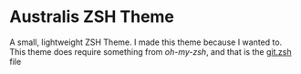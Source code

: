# Australis ZSH Theme

A small, lightweight ZSH Theme. I made this theme because I wanted to. This theme does require
something from *oh-my-zsh*, and that is the [git.zsh](https://raw.githubusercontent.com/ohmyzsh/ohmyzsh/master/lib/git.zsh) file

